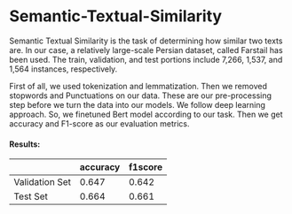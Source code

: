# Semantic-Textual-Similarity
Semantic Textual Similarity is the task of determining how similar two texts are. In our case, a relatively large-scale Persian dataset, called Farstail has been used. The train, validation, and test portions include 7,266, 1,537, and 1,564 instances, respectively.

First of all, we used tokenization and lemmatization. Then we removed stopwords and Punctuations on our data. These are our pre-processing step before we turn the data into our models. We follow deep learning approach. So, we finetuned Bert model according to our task. Then we get accuracy and F1-score as our evaluation metrics.
#### Results:
             
|                |   accuracy  |  f1score   |
| -------------- | ----------- | ---------- | 
| Validation Set |    0.647    |   0.642    |
| Test Set       |    0.664    |   0.661    |


